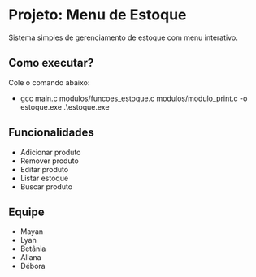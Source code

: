 # Projeto: Menu de Estoque

Sistema simples de gerenciamento de estoque com menu interativo.

## Como executar?
Cole o comando abaixo:
- gcc main.c modulos/funcoes_estoque.c modulos/modulo_print.c -o estoque.exe .\estoque.exe

## Funcionalidades
- Adicionar produto
- Remover produto
- Editar produto
- Listar estoque
- Buscar produto

## Equipe
- Mayan 
- Lyan
- Betânia
- Allana
- Débora
